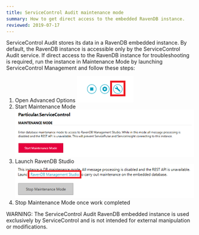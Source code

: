 ```yaml
---
title: ServiceControl Audit maintenance mode
summary: How to get direct access to the embedded RavenDB instance.
reviewed: 2019-07-17
---
```


ServiceControl Audit stores its data in a RavenDB embedded instance. By default, the RavenDB instance is accessible only by the ServiceControl Audit service. If direct access to the RavenDB instance for troubleshooting is required, run the instance in Maintenance Mode by launching ServiceControl Management and follow these steps:

1. Open Advanced Options
![](../managementutil-advancedoptions.png)
1. Start Maintenance Mode
![](../managementutil-maintenancemode.png 'width=500')
1. Launch RavenDB Studio
![](../managementutil-launchstudio.png 'width=500')
1. Stop Maintenance Mode once work completed

WARNING: The ServiceControl Audit RavenDB embedded instance is used exclusively by ServiceControl and is not intended for external manipulation or modifications.